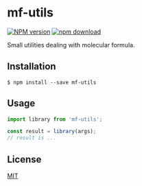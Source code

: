# mf-utils

  [![NPM version][npm-image]][npm-url]
  [![npm download][download-image]][download-url]

Small utilities dealing with molecular formula.

## Installation

`$ npm install --save mf-utils`

## Usage

```js
import library from 'mf-utils';

const result = library(args);
// result is ...
```

## License

  [MIT](./LICENSE)

[npm-image]: https://img.shields.io/npm/v/mf-utils.svg?style=flat-square
[npm-url]: https://www.npmjs.com/package/mf-utils
[download-image]: https://img.shields.io/npm/dm/mf-utils.svg?style=flat-square
[download-url]: https://www.npmjs.com/package/mf-utils
